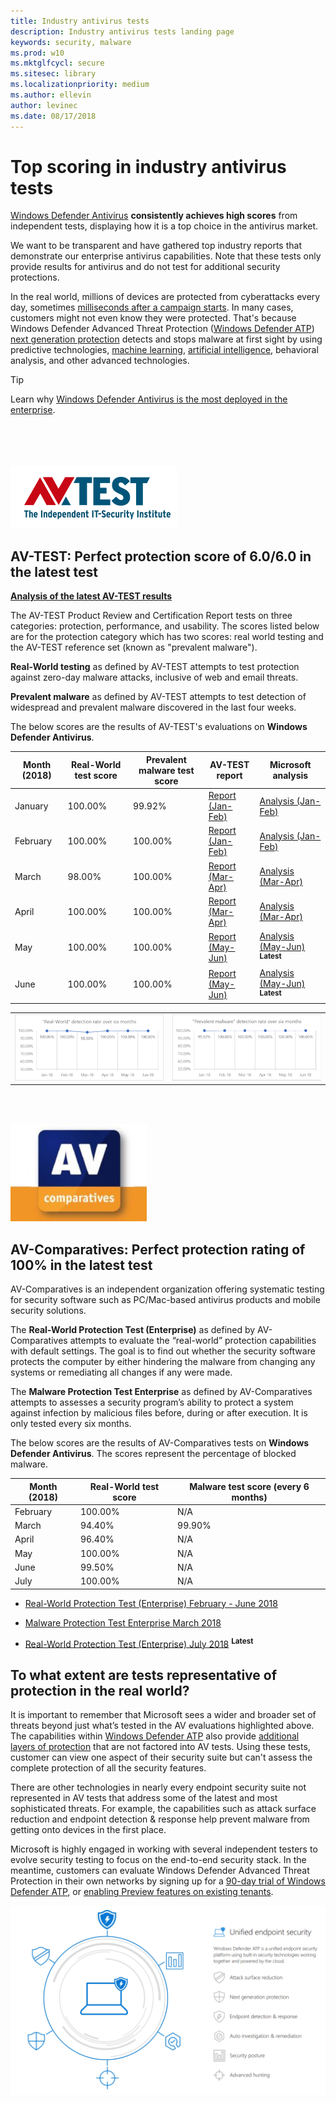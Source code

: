 ```yaml
---
title: Industry antivirus tests
description: Industry antivirus tests landing page
keywords: security, malware
ms.prod: w10
ms.mktglfcycl: secure
ms.sitesec: library
ms.localizationpriority: medium
ms.author: ellevin
author: levinec
ms.date: 08/17/2018
---
```


# Top scoring in industry antivirus tests

[Windows Defender Antivirus](https://docs.microsoft.com/windows/security/threat-protection/windows-defender-antivirus/windows-defender-antivirus-in-windows-10?ocid=cx-docs-avreports) **consistently achieves high scores** from independent tests, displaying how it is a top choice in the antivirus market.

We want to be transparent and have gathered top industry reports that demonstrate our enterprise antivirus capabilities. Note that these tests only provide results for antivirus and do not test for additional security protections.

In the real world, millions of devices are protected from cyberattacks every day, sometimes [milliseconds after a campaign starts](https://cloudblogs.microsoft.com/microsoftsecure/2018/03/07/behavior-monitoring-combined-with-machine-learning-spoils-a-massive-dofoil-coin-mining-campaign?ocid=cx-docs-avreports). In many cases, customers might not even know they were protected. That's because Windows Defender Advanced Threat Protection ([Windows Defender ATP](https://www.microsoft.com/WindowsForBusiness/windows-atp?ocid=cx-docs-avreports)) [next generation protection](https://www.youtube.com/watch?v=Xy3MOxkX_o4) detects and stops malware at first sight by using predictive technologies, [machine learning](https://cloudblogs.microsoft.com/microsoftsecure/2018/06/07/machine-learning-vs-social-engineering?ocid=cx-docs-avreports), [artificial intelligence](https://cloudblogs.microsoft.com/microsoftsecure/2018/02/14/how-artificial-intelligence-stopped-an-emotet-outbreak?ocid=cx-docs-avreports), behavioral analysis, and other advanced technologies.

> [!TIP]
> Learn why [Windows Defender Antivirus is the most deployed in the enterprise](https://cloudblogs.microsoft.com/microsoftsecure/2018/03/22/why-windows-defender-antivirus-is-the-most-deployed-in-the-enterprise?ocid=cx-docs-avreports).

<br></br><br></br>
![AV-TEST logo](./images/av-test-logo.png)

## AV-TEST: Perfect protection score of 6.0/6.0 in the latest test

**[Analysis of the latest AV-TEST results](https://query.prod.cms.rt.microsoft.com/cms/api/am/binary/RE2v60I?ocid=cx-docs-avreports)**

The AV-TEST Product Review and Certification Report tests on three categories: protection, performance, and usability. The scores listed below are for the protection category which has two scores: real world testing and the AV-TEST reference set (known as "prevalent malware").

**Real-World testing** as defined by AV-TEST attempts to test protection against zero-day malware attacks, inclusive of web and email threats.

**Prevalent malware** as defined by AV-TEST attempts to test detection of widespread and prevalent malware discovered in the last four weeks.

The below scores are the results of AV-TEST's evaluations on **Windows Defender Antivirus**.

|Month (2018)|Real-World test score| Prevalent malware test score | AV-TEST report| Microsoft analysis|
|---|---|---|---|---|
|January| 100.00%| 99.92%| [Report (Jan-Feb)](https://www.av-test.org/en/antivirus/home-windows/windows-7/february-2018/kaspersky-lab-internet-security-18.0-180557/)| [Analysis (Jan-Feb)](https://query.prod.cms.rt.microsoft.com/cms/api/am/binary/RE27O5A?ocid=cx-docs-avreports)|
|February| 100.00% | 100.00%|[Report (Jan-Feb)](https://www.av-test.org/en/antivirus/home-windows/windows-7/february-2018/kaspersky-lab-internet-security-18.0-180557/)| [Analysis (Jan-Feb)](https://query.prod.cms.rt.microsoft.com/cms/api/am/binary/RE27O5A?ocid=cx-docs-avreports)|
March |98.00%| 100.00%|[Report (Mar-Apr)](https://www.av-test.org/en/antivirus/business-windows-client/windows-10/april-2018/microsoft-windows-defender-antivirus-4.12-181574/)|[Analysis (Mar-Apr)](https://query.prod.cms.rt.microsoft.com/cms/api/am/binary/RE2ouJA?ocid=cx-docs-avreports)|
April|100.00%| 100.00%|[Report (Mar-Apr)](https://www.av-test.org/en/antivirus/business-windows-client/windows-10/april-2018/microsoft-windows-defender-antivirus-4.12-181574/)|[Analysis (Mar-Apr)](https://query.prod.cms.rt.microsoft.com/cms/api/am/binary/RE2ouJA?ocid=cx-docs-avreports)|
May|100.00%| 100.00%| [Report (May-Jun)](https://www.av-test.org/en/antivirus/business-windows-client/windows-10/june-2018/microsoft-windows-defender-antivirus-4.12-182374/) |[Analysis (May-Jun)](https://query.prod.cms.rt.microsoft.com/cms/api/am/binary/RE2v60I?ocid=cx-docs-avreports)  <sup>**Latest**</sup>|
June|100.00%| 100.00%| [Report (May-Jun)](https://www.av-test.org/en/antivirus/business-windows-client/windows-10/june-2018/microsoft-windows-defender-antivirus-4.12-182374/)|[Analysis (May-Jun)](https://query.prod.cms.rt.microsoft.com/cms/api/am/binary/RE2v60I?ocid=cx-docs-avreports) <sup>**Latest**</sup>|

|||
|---|---|
|![Graph describing Real-World detection rate](./images/RealWorld-67-percent.png)|![Graph describing Prevalent Malware](./images/PrevalentMalware-67-percent.png)|
<br></br>

![AV-Comparatives Logo](./images/av-comparatives-logo-3.png)

## AV-Comparatives: Perfect protection rating of 100% in the latest test

AV-Comparatives is an independent organization offering systematic testing for security software such as PC/Mac-based antivirus products and mobile security solutions.

The  **Real-World Protection Test (Enterprise)** as defined by AV-Comparatives attempts to evaluate the “real-world” protection capabilities with default settings. The goal is to find out whether the security software protects the computer by either hindering the malware from changing any systems or remediating all changes if any were made.

The **Malware Protection Test Enterprise** as defined by AV-Comparatives attempts to assesses a security program’s ability to protect a system against infection by malicious files before, during or after execution. It is only tested every six months.

The below scores are the results of AV-Comparatives tests on **Windows Defender Antivirus**. The scores represent the percentage of blocked malware.

|Month (2018)| Real-World test score| Malware test score (every 6 months)|
|---|---|---|
|February| 100.00%| N/A|
|March| 94.40%| 99.90%|
|April| 96.40%| N/A|
|May| 100.00%| N/A|
|June| 99.50%| N/A|
|July| 100.00%| N/A|

* [Real-World Protection Test (Enterprise) February - June 2018](https://www.av-comparatives.org/tests/real-world-protection-test-february-june-2018/)

* [Malware Protection Test Enterprise March 2018](https://www.av-comparatives.org/tests/malware-protection-test-enterprise-march-2018-testresult/)

* [Real-World Protection Test (Enterprise) July 2018](https://www.av-comparatives.org/tests/real-world-protection-test-july-2018-factsheet/) <sup>**Latest**</sup>

## To what extent are tests representative of protection in the real world?

It is important to remember that Microsoft sees a wider and broader set of threats beyond just what’s tested in the AV evaluations highlighted above. The capabilities within [Windows Defender ATP](https://www.microsoft.com/WindowsForBusiness/windows-atp?ocid=cx-docs-avreports) also provide [additional layers of protection](https://cloudblogs.microsoft.com/microsoftsecure/2017/12/11/detonating-a-bad-rabbit-windows-defender-antivirus-and-layered-machine-learning-defenses?ocid=cx-docs-avreports) that are not factored into AV tests. Using these tests, customer can view one aspect of their security suite but can't assess the complete protection of all the security features.

There are other technologies in nearly every endpoint security suite not represented in AV tests that address some of the latest and most sophisticated threats. For example, the capabilities such as attack surface reduction and endpoint detection & response help prevent malware from getting onto devices in the first place.

Microsoft is highly engaged in working with several independent testers to evolve security testing to focus on the end-to-end security stack. In the meantime, customers can evaluate Windows Defender Advanced Threat Protection in their own networks by signing up for a [90-day trial of Windows Defender ATP](https://www.microsoft.com/windowsforbusiness/windows-atp?ocid=cx-docs-avreports), or [enabling Preview features on existing tenants](https://docs.microsoft.com/windows/security/threat-protection/windows-defender-atp/preview-settings-windows-defender-advanced-threat-protection?ocid=cx-docs-avreports).

![ATP](./images/wdatp-pillars2.png)
